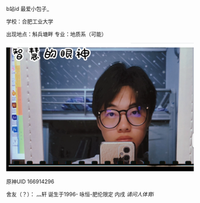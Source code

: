 b站id 最爱小包子_

学校：合肥工业大学

出现地点：斛兵塘畔
专业：地质系（可能）

![](attachments/Pasted%20image%2020241221001836.png)


原神UID 166914296

舍友（？）：
灬轩
诞生于1996-
咏恒-肥伦限定
内戌
*请问人体育i*